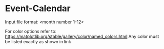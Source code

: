 # Event-Calendar
 
Input file format:
<month number 1-12> <day> <color> <event>
 
 For color options refer to: https://matplotlib.org/stable/gallery/color/named_colors.html
 Any color must be listed exactly as shown in link
